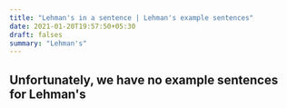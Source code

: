 ```yaml
---
title: "Lehman's in a sentence | Lehman's example sentences"
date: 2021-01-20T19:57:50+05:30
draft: falses
summary: "Lehman's"
---
```

## Unfortunately, we have no example sentences for Lehman's                 
